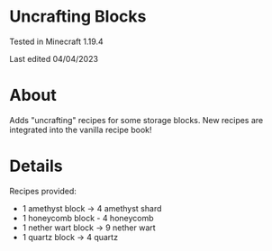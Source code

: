 # Uncrafting Blocks

Tested in Minecraft 1.19.4

Last edited 04/04/2023

# About

Adds "uncrafting" recipes for some storage blocks.  New recipes are integrated into the vanilla recipe book!

# Details

Recipes provided:

 - 1 amethyst block -> 4 amethyst shard
 - 1 honeycomb block - 4 honeycomb
 - 1 nether wart block -> 9 nether wart
 - 1 quartz block -> 4 quartz
 